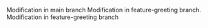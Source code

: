 
Modification in main branch
Modification in feature-greeting branch.
Modification in feature-greeting branch


